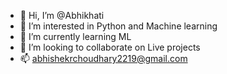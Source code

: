 - 👋 Hi, I’m @Abhikhati
- 👀 I’m interested in Python and Machine learning
- 🌱 I’m currently learning ML
- 💞️ I’m looking to collaborate on Live projects
- 📫 abhishekrchoudhary2219@gmail.com

<!---
Abhikhati/Abhikhati is a ✨ special ✨ repository because its `README.md` (this file) appears on your GitHub profile.
You can click the Preview link to take a look at your changes.
--->
